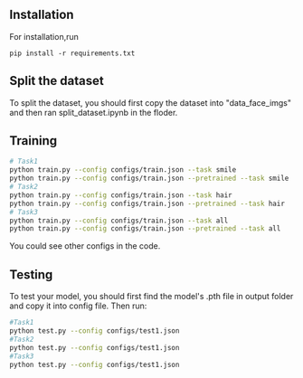 ## Installation

For installation,run 
```
pip install -r requirements.txt
```
## Split the dataset

To split the dataset, you should first copy the dataset into "data_face_imgs" and then ran split_dataset.ipynb in the floder.

## Training
```sh
# Task1
python train.py --config configs/train.json --task smile
python train.py --config configs/train.json --pretrained --task smile
# Task2
python train.py --config configs/train.json --task hair
python train.py --config configs/train.json --pretrained --task hair
# Task3
python train.py --config configs/train.json --task all
python train.py --config configs/train.json --pretrained --task all
```
You could see other configs in the code. 
## Testing
To test your model, you should first find the model's .pth file in output folder and copy it into config file. Then run:
```sh
#Task1
python test.py --config configs/test1.json
#Task2
python test.py --config configs/test1.json
#Task3
python test.py --config configs/test1.json

```

